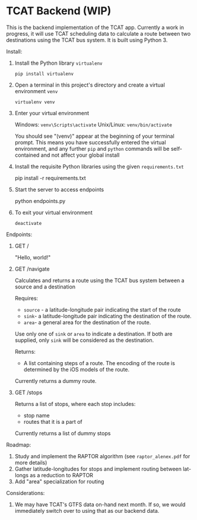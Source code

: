 # TCAT Backend (WIP)

This is the backend implementation of the TCAT app. Currently a work in progress, it will use TCAT scheduling data to calculate a route between two destinations using the TCAT bus system. It is built using Python 3.

Install:
1. Install the Python library `virtualenv`

   `pip install virtualenv`

2. Open a terminal in this project's directory and create a virtual environment `venv`

   `virtualenv venv`

3. Enter your virtual environment

   Windows:    `venv\Scripts\activate`
   Unix/Linux: `venv/bin/activate`
   
   You should see "(venv)" appear at the beginning of your terminal prompt. This means you have successfully entered the virtual environment, and any further `pip` and `python` commands will be self-contained and not affect your global install

3. Install the requisite Python libraries using the given `requirements.txt`

   pip install -r requirements.txt

4. Start the server to access endpoints

   python endpoints.py

5. To exit your virtual environment

   `deactivate`

Endpoints:
1. GET /

   "Hello, world!"

2. GET /navigate

   Calculates and returns a route using the TCAT bus system between a source and a destination

   Requires: 
   * `source` - a latitude-longitude pair indicating the start of the route
   * `sink`- a latitude-longitude pair indicating the destination of the route.
   * `area`- a general area for the destination of the route.

   Use only one of `sink` or `area` to indicate a destination. If both are supplied, only `sink` will be considered as the destination.

   Returns:
   * A list containing steps of a route. The encoding of the route is determined by the iOS models of the route.

   Currently returns a dummy route.

3. GET /stops

   Returns a list of stops, where each stop includes:
   * stop name
   * routes that it is a part of

   Currently returns a list of dummy stops

Roadmap:
1. Study and implement the RAPTOR algorithm (see `raptor_alenex.pdf` for more details)
2. Gather latitude-longitudes for stops and implement routing between lat-longs as a reduction to RAPTOR
3. Add "area" specialization for routing

Considerations:
1. We may have TCAT's GTFS data on-hand next month. If so, we would immediately switch over to using that as our backend data.